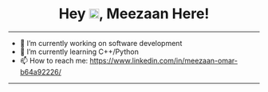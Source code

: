 <h1 align="center"> 
  Hey <img src="https://raw.githubusercontent.com/MartinHeinz/MartinHeinz/master/wave.gif" width="20px" height="20px">, Meezaan Here!
</h1>

---

- 🔭 I’m currently working on software development
- 🌱 I’m currently learning C++/Python
- 📫 How to reach me: https://www.linkedin.com/in/meezaan-omar-b64a92226/ 

---
